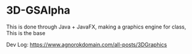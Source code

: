 # 3D-GSAlpha
This is done through Java + JavaFX, making a graphics engine for class, This is the base

Dev Log: https://www.agnorokdomain.com/all-posts/3DGraphics
